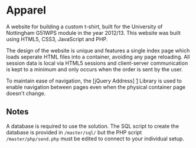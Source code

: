 Apparel
=======

A website for building a custom t-shirt, built for the University of Nottingham G51WPS module in the year 2012/13. This website was built using HTML5, CSS3, JavaScript and PHP.

The design of the website is unique and features a single index page which loads seperate HTML files into a container, avoiding any page reloading. All session data is local via HTML5 sessions and client-server communication is kept to a minimum and only occurs when the order is sent by the user.

To maintain ease of navigation, the [jQuery Address] [1] Library is used to enable navigation between pages even when the physical container page doesn't change.


Notes
-----

A database is required to use the solution. The SQL script to create the database is provided in `/master/sql/` but the PHP script `/master/php/send.php` must be edited to connect to your individual setup.

<!-- References -->
[1]: http://www.asual.com/jquery/address/ "jQuery Address"
